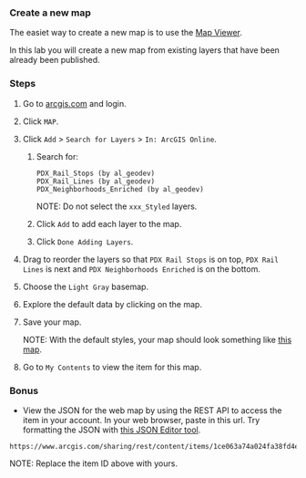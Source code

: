 ### Create a new map

The easiet way to create a new map is to use the [Map Viewer](http://doc.arcgis.com/en/arcgis-online/use-maps/view-maps.htm).

In this lab you will create a new map from existing layers that have been already been published.

### Steps

1. Go to [arcgis.com](http://www.arcgis.com) and login.  

2. Click `MAP`.

3. Click `Add` > `Search for Layers` > `In: ArcGIS Online`.

	1. Search for:

		```
		PDX_Rail_Stops (by al_geodev)
		PDX_Rail_Lines (by al_geodev)
		PDX_Neighborhoods_Enriched (by al_geodev)
		```

		NOTE: Do not select the `xxx_Styled` layers.

	2. Click `Add` to add each layer to the map.

	3. Click `Done Adding Layers`.
 
4. Drag to reorder the layers so that `PDX Rail Stops` is on top, `PDX Rail Lines` is next and `PDX Neighborhoods Enriched` is on the bottom.

5. Choose the `Light Gray` basemap.

6. Explore the default data by clicking on the map.

7. Save your map. 

	NOTE: With the default styles, your map should look something like [this map](https://edn.maps.arcgis.com/home/webmap/viewer.html?webmap=1ce063a74a024fa38fd4ed00126eb130).

8. Go to `My Contents` to view the item for this map.

### Bonus

* View the JSON for the web map by using the REST API to access the item in your account. In your web browser, paste in this url. Try formatting the JSON with [this JSON Editor tool](http://www.jsoneditoronline.org/).

```
https://www.arcgis.com/sharing/rest/content/items/1ce063a74a024fa38fd4ed00126eb130/data
```

NOTE: Replace the item ID above with yours.
